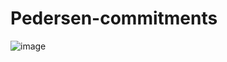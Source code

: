 # Pedersen-commitments
![image](https://github.com/guha-rahul/pedersen-commitments/assets/52607971/06eed745-3586-4073-a6a5-ab2561fde72b)
